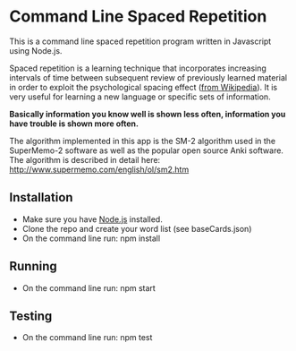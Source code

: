 Command Line Spaced Repetition
=================
This is a command line spaced repetition program written in Javascript using Node.js.

Spaced repetition is a learning technique that incorporates increasing intervals of time between subsequent review of 
previously learned material in order to exploit the psychological spacing effect (<a href="http://en.wikipedia.org/wiki/Spaced_repetition">from Wikipedia</a>). 
It is very useful for learning a new language or specific sets of information.

<strong>Basically information you know well is shown less often, information you have trouble is shown more often.</strong>

The algorithm implemented in this app is the SM-2 algorithm used in the SuperMemo-2 software as well as the popular 
open source Anki software. The algorithm is described in detail here: http://www.supermemo.com/english/ol/sm2.htm

Installation
------------
- Make sure you have <a href="http://nodejs.org">Node.js</a> installed.
- Clone the repo and create your word list (see baseCards.json)
- On the command line run:
    npm install 

Running
-------
- On the command line run: 
    npm start

Testing
-------
- On the command line run: 
    npm test

